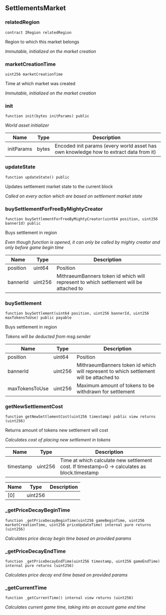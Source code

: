 ## SettlementsMarket








### relatedRegion

```solidity
contract IRegion relatedRegion
```

Region to which this market belongs

_Immutable, initialized on the market creation_




### marketCreationTime

```solidity
uint256 marketCreationTime
```

Time at which market was created

_Immutable, initialized on the market creation_




### init

```solidity
function init(bytes initParams) public
```



_World asset initializer_

| Name | Type | Description |
| ---- | ---- | ----------- |
| initParams | bytes | Encoded init params (every world asset has own knowledge how to extract data from it) |



### updateState

```solidity
function updateState() public
```

Updates settlement market state to the current block

_Called on every action which are based on settlement market state_




### buySettlementForFreeByMightyCreator

```solidity
function buySettlementForFreeByMightyCreator(uint64 position, uint256 bannerId) public
```

Buys settlement in region

_Even though function is opened, it can only be called by mighty creator and only before game begin time_

| Name | Type | Description |
| ---- | ---- | ----------- |
| position | uint64 | Position |
| bannerId | uint256 | MithraeumBanners token id which will represent to which settlement will be attached to |



### buySettlement

```solidity
function buySettlement(uint64 position, uint256 bannerId, uint256 maxTokensToUse) public payable
```

Buys settlement in region

_Tokens will be deducted from msg.sender_

| Name | Type | Description |
| ---- | ---- | ----------- |
| position | uint64 | Position |
| bannerId | uint256 | MithraeumBanners token id which will represent to which settlement will be attached to |
| maxTokensToUse | uint256 | Maximum amount of tokens to be withdrawn for settlement |



### getNewSettlementCost

```solidity
function getNewSettlementCost(uint256 timestamp) public view returns (uint256)
```

Returns amount of tokens new settlement will cost

_Calculates cost of placing new settlement in tokens_

| Name | Type | Description |
| ---- | ---- | ----------- |
| timestamp | uint256 | Time at which calculate new settlement cost. If timestamp=0 -> calculates as block.timestamp |

| Name | Type | Description |
| ---- | ---- | ----------- |
| [0] | uint256 |  |


### _getPriceDecayBeginTime

```solidity
function _getPriceDecayBeginTime(uint256 gameBeginTime, uint256 marketCreationTime, uint256 priceUpdateTime) internal pure returns (uint256)
```



_Calculates price decay begin time based on provided params_




### _getPriceDecayEndTime

```solidity
function _getPriceDecayEndTime(uint256 timestamp, uint256 gameEndTime) internal pure returns (uint256)
```



_Calculates price decay end time based on provided params_




### _getCurrentTime

```solidity
function _getCurrentTime() internal view returns (uint256)
```



_Calculates current game time, taking into an account game end time_




